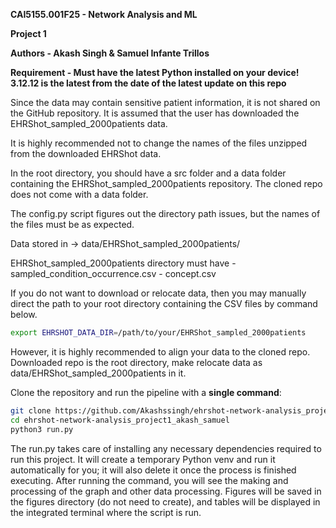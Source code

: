 **CAI5155.001F25 - Network Analysis and ML**

**Project 1**

**Authors - Akash Singh & Samuel Infante Trillos**

**Requirement - Must have the latest Python installed on your device! 3.12.12 is the latest from the date of the latest update on this repo**

Since the data may contain sensitive patient information, it is not shared on the GitHub repository. It is assumed that the user has downloaded the EHRShot_sampled_2000patients data.

It is highly recommended not to change the names of the files unzipped from the downloaded EHRShot data.

In the root directory, you should have a src folder and a data folder containing the EHRShot_sampled_2000patients repository. The cloned repo does not come with a data folder.

The config.py script figures out the directory path issues, but the names of the files must be as expected. 

Data stored in -> data/EHRShot_sampled_2000patients/

EHRShot_sampled_2000patients directory must have 
     - sampled_condition_occurrence.csv
     - concept.csv

If you do not want to download or relocate data, then you may manually direct the path to your root directory containing the CSV files by command below. 

```bash
export EHRSHOT_DATA_DIR=/path/to/your/EHRShot_sampled_2000patients 
```

However, it is highly recommended to align your data to the cloned repo. Downloaded repo is the root directory, make relocate data as data/EHRShot_sampled_2000patients in it.

Clone the repository and run the pipeline with a **single command**:

```bash
git clone https://github.com/Akashssingh/ehrshot-network-analysis_project1_akash_samuel.git
cd ehrshot-network-analysis_project1_akash_samuel
python3 run.py
```

The run.py takes care of installing any necessary dependencies required to run this project. It will create a temporary Python venv and run it automatically for you; it will also delete it once the process is finished executing. After running the command, you will see the making and processing of the graph and other data processing. Figures will be saved in the figures directory (do not need to create), and tables will be displayed in the integrated terminal where the script is run.
